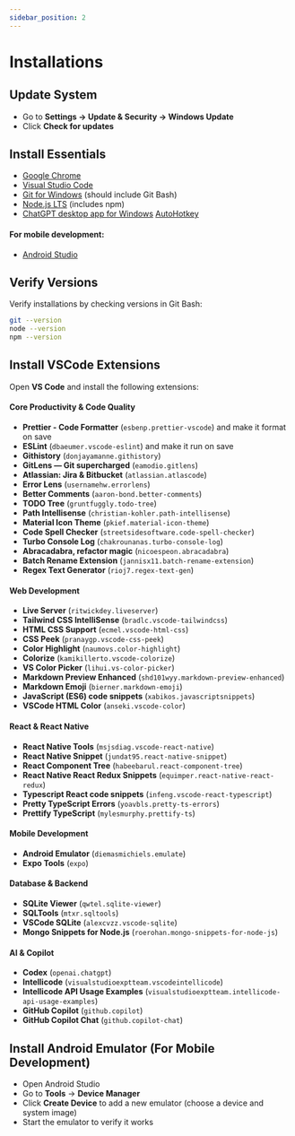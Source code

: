 ```yaml
---
sidebar_position: 2
---
```


# Installations

## Update System

- Go to **Settings → Update & Security → Windows Update**
- Click **Check for updates**

## Install Essentials

- [Google Chrome](https://www.google.com/chrome/)
- [Visual Studio Code](https://code.visualstudio.com/)
- [Git for Windows](https://git-scm.com/download/win) (should include Git Bash)
- [Node.js LTS](https://nodejs.org/) (includes npm)
- [ChatGPT desktop app for Windows](https://chat.openai.com/download)
  [AutoHotkey](https://www.autohotkey.com/)

#### For mobile development:

- [Android Studio](https://developer.android.com/studio)

## Verify Versions

Verify installations by checking versions in Git Bash:

```bash
git --version
node --version
npm --version
```

## Install VSCode Extensions

Open **VS Code** and install the following extensions:

#### **Core Productivity & Code Quality**

- **Prettier - Code Formatter** (`esbenp.prettier-vscode`) and make it format on save
- **ESLint** (`dbaeumer.vscode-eslint`) and make it run on save
- **Githistory** (`donjayamanne.githistory`)
- **GitLens — Git supercharged** (`eamodio.gitlens`)
- **Atlassian: Jira & Bitbucket** (`atlassian.atlascode`)
- **Error Lens** (`usernamehw.errorlens`)
- **Better Comments** (`aaron-bond.better-comments`)
- **TODO Tree** (`gruntfuggly.todo-tree`)
- **Path Intellisense** (`christian-kohler.path-intellisense`)
- **Material Icon Theme** (`pkief.material-icon-theme`)
- **Code Spell Checker** (`streetsidesoftware.code-spell-checker`)
- **Turbo Console Log** (`chakrounanas.turbo-console-log`)
- **Abracadabra, refactor magic** (`nicoespeon.abracadabra`)
- **Batch Rename Extension** (`jannisx11.batch-rename-extension`)
- **Regex Text Generator** (`rioj7.regex-text-gen`)

#### **Web Development**

- **Live Server** (`ritwickdey.liveserver`)
- **Tailwind CSS IntelliSense** (`bradlc.vscode-tailwindcss`)
- **HTML CSS Support** (`ecmel.vscode-html-css`)
- **CSS Peek** (`pranaygp.vscode-css-peek`)
- **Color Highlight** (`naumovs.color-highlight`)
- **Colorize** (`kamikillerto.vscode-colorize`)
- **VS Color Picker** (`lihui.vs-color-picker`)
- **Markdown Preview Enhanced** (`shd101wyy.markdown-preview-enhanced`)
- **Markdown Emoji** (`bierner.markdown-emoji`)
- **JavaScript (ES6) code snippets** (`xabikos.javascriptsnippets`)
- **VSCode HTML Color** (`anseki.vscode-color`)

#### **React & React Native**

- **React Native Tools** (`msjsdiag.vscode-react-native`)
- **React Native Snippet** (`jundat95.react-native-snippet`)
- **React Component Tree** (`habeebarul.react-component-tree`)
- **React Native React Redux Snippets** (`equimper.react-native-react-redux`)
- **Typescript React code snippets** (`infeng.vscode-react-typescript`)
- **Pretty TypeScript Errors** (`yoavbls.pretty-ts-errors`)
- **Prettify TypeScript** (`mylesmurphy.prettify-ts`)

#### **Mobile Development**

- **Android Emulator** (`diemasmichiels.emulate`)
- **Expo Tools** (`expo`)

#### **Database & Backend**

- **SQLite Viewer** (`qwtel.sqlite-viewer`)
- **SQLTools** (`mtxr.sqltools`)
- **VSCode SQLite** (`alexcvzz.vscode-sqlite`)
- **Mongo Snippets for Node.js** (`roerohan.mongo-snippets-for-node-js`)

#### **AI & Copilot**

- **Codex** (`openai.chatgpt`)
- **Intellicode** (`visualstudioexptteam.vscodeintellicode`)
- **Intellicode API Usage Examples** (`visualstudioexptteam.intellicode-api-usage-examples`)
- **GitHub Copilot** (`github.copilot`)
- **GitHub Copilot Chat** (`github.copilot-chat`)

## Install Android Emulator (For Mobile Development)

- Open Android Studio
- Go to **Tools** → **Device Manager**
- Click **Create Device** to add a new emulator (choose a device and system image)
- Start the emulator to verify it works
